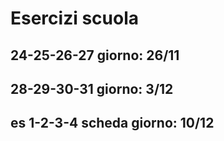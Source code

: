 # Esercizi scuola
## 24-25-26-27 giorno: 26/11
## 28-29-30-31 giorno: 3/12
## es 1-2-3-4 scheda giorno: 10/12
